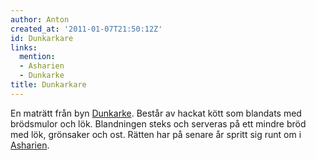 ```yaml
---
author: Anton
created_at: '2011-01-07T21:50:12Z'
id: Dunkarkare
links:
  mention:
  - Asharien
  - Dunkarke
title: Dunkarkare
---
```


En maträtt från byn [Dunkarke]. Består av hackat kött som blandats med brödsmulor och lök.
Blandningen steks och serveras på ett mindre bröd med lök, grönsaker och ost. Rätten har på senare
år spritt sig runt om i [Asharien].

  [Dunkarke]: Dunkarke
  [Asharien]: Asharien

